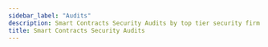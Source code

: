 ```yaml
---
sidebar_label: "Audits"
description: Smart Contracts Security Audits by top tier security firm in the ecosystem.
title: Smart Contracts Security Audits
---
```

